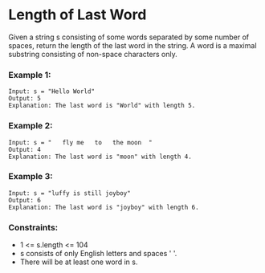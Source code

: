 # Length of Last Word

Given a string s consisting of some words separated by some number of spaces, return the length of the last word in the string.
A word is a maximal substring consisting of non-space characters only.

### Example 1:

    Input: s = "Hello World"
    Output: 5
    Explanation: The last word is "World" with length 5.

### Example 2:

    Input: s = "   fly me   to   the moon  "
    Output: 4
    Explanation: The last word is "moon" with length 4.

### Example 3:

    Input: s = "luffy is still joyboy"
    Output: 6
    Explanation: The last word is "joyboy" with length 6.


### Constraints:

* 1 <= s.length <= 104
* s consists of only English letters and spaces ' '.
* There will be at least one word in s.
